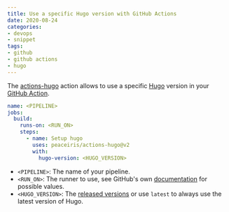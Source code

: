 ```yaml
---
title: Use a specific Hugo version with GitHub Actions
date: 2020-08-24
categories:
- devops
- snippet
tags:
- github
- github actions
- hugo
---
```


The [actions-hugo](https://github.com/peaceiris/actions-hugo) action allows to use a specific [Hugo](https://gohugo.io/) version in your [GitHub Action](https://github.com/features/actions).

```yaml
name: <PIPELINE>
jobs:
  build:
    runs-on: <RUN_ON>
    steps:
      - name: Setup hugo
        uses: peaceiris/actions-hugo@v2
        with:
          hugo-version: <HUGO_VERSION>
```

- `<PIPELINE>`: The name of your pipeline.
- `<RUN_ON>`: The runner to use, see GitHub's own [documentation](https://help.github.com/en/actions/reference/workflow-syntax-for-github-actions#jobsjob_idruns-on) for possible values.
- `<HUGO_VERSION>`: The [released versions](https://github.com/gohugoio/hugo/releases) or use `latest` to always use the latest version of Hugo.
